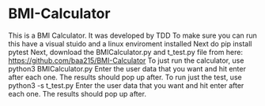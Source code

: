 # BMI-Calculator
This is a BMI Calculator. It was developed by TDD
To make sure you can run this have a visual stuido and a linux enviroment installed
Next do pip install pytest
Next, download the BMICalculator.py and t_test.py file from here: https://github.com/baa215/BMI-Calculator
To just run the calculator, use python3 BMICalculator.py
Enter the user data that you want and hit enter after each one.
The results should pop up after.
To run just the test, use python3  -s t_test.py
Enter the user data that you want and hit enter after each one.
The results should pop up after.
